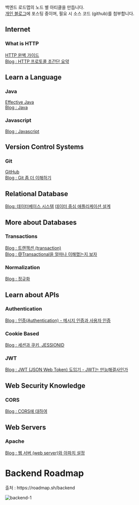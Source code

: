 백엔드 로드맵의 노드 별 아티클을 만듭니다.   
[개인 블로그](https://kghworks.tistory.com/)에 포스팅 중이며, 필요 시 소스 코드 (github)를 첨부합니다.


<h2>Internet</h2>

<h3>What is HTTP</h3>

[HTTP 완벽 가이드](https://github.com/gihyeon6394/book/tree/main/http-the-definitive-guide)  
[Blog : HTTP 프로토콜 초간단 요약](https://kghworks.tistory.com/95)  

<h2>Learn a Language</h2>

<h3>Java</h3>

[Effective Java](https://github.com/gihyeon6394/study-effective-java)   
[Blog : Java](https://kghworks.tistory.com/category/Programming/JAVA)    

<h3>Javascript</h3>

[Blog : Javascript](https://kghworks.tistory.com/category/Programming/HTML%2C%20javascript)

<h2>Version Control Systems</h2>

<h3>Git</h3>

[GitHub](https://github.com/gihyeon6394)  
[Blog : Git 좀 더 이해하기](https://kghworks.tistory.com/130)

<h2>Relational Database</h2>

[Blog: 데이터베이스 시스템](https://kghworks.tistory.com/category/Programming/%EB%8D%B0%EC%9D%B4%ED%84%B0%EB%B2%A0%EC%9D%B4%EC%8A%A4%20%EC%8B%9C%EC%8A%A4%ED%85%9C)
[데이터 중심 애플리케이션 설계](https://github.com/gihyeon6394/book/tree/main/ddia)

<h2>More about Databases</h2>

<h3>Transactions</h3>

[Blog : 트랜잭션 (transaction)](https://kghworks.tistory.com/89)  
[Blog : @Transactional을 얼마나 이해했는지 보자](https://kghworks.tistory.com/106)  

<h3>Normalization</h3>

[Blog : 정규화](https://kghworks.tistory.com/76)

<h2>Learn about APIs</h2>

<h3>Authentication</h3>

[Blog : 인증(Authentication) - 메시지 인증과 사용자 인증](https://kghworks.tistory.com/123)   

<h3>Cookie Based</h3>

[Blog : 세션과 쿠키, JESSIONID](https://kghworks.tistory.com/37)   

<h3>JWT</h3>

[Blog : JWT (JSON Web Token) 도입기 - JWT는 만능해결사인가](https://kghworks.tistory.com/118)

<h2>Web Security Knowledge</h2>

<h3>CORS</h3>

[Blog : CORS에 대하여](https://kghworks.tistory.com/88)

<h2>Web Servers</h2>

<h3>Apache</h3>

[Blog : 웹 서버 (web server)와 아파치 설정](https://kghworks.tistory.com/113)



<h1>Backend Roadmap</h1>  
출처 : https://roadmap.sh/backend  


![backend-1](https://user-images.githubusercontent.com/53042858/228156594-5d49f42f-0c1e-4aff-95d8-1e73e56c1299.png)


